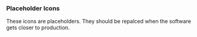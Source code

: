 ### Placeholder Icons
These icons are placeholders. They should be repalced when the software gets closer to production.
